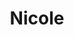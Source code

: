 ---
title: Nicole
artigo: a
picture: /images/n/Nicole2.jpg
background: /images/fundos/Estrelas.jpg
style: style-vermelho2
description: O nome Nicole é a variante francesa e...
full-description: O nome Nicole é a variante francesa e feminina para Nicolau, um nome originalmente masculino e grego, (Nikólaos). O seu significado é resultado da junção dos elementos níke, que significa “vitória”, e laos, que quer dizer “povo”.  Portanto, Nicole quer dizer “Aquela que conduz à vitória!” Este nome caracteriza alguém incansável, que luta pelo o que quer e tem objetivos bem definidos. Sendo assim, o resultado só pode ser mesmo conquistar tudo o que deseja! 
---